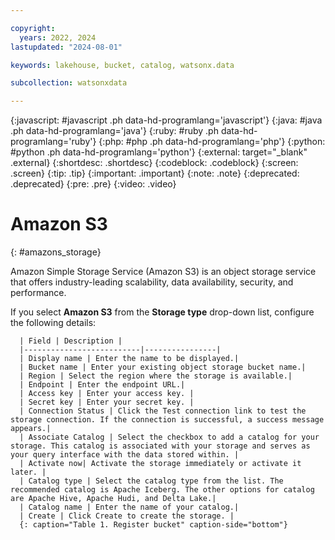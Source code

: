 ```yaml
---

copyright:
  years: 2022, 2024
lastupdated: "2024-08-01"

keywords: lakehouse, bucket, catalog, watsonx.data

subcollection: watsonxdata

---
```


{:javascript: #javascript .ph data-hd-programlang='javascript'}
{:java: #java .ph data-hd-programlang='java'}
{:ruby: #ruby .ph data-hd-programlang='ruby'}
{:php: #php .ph data-hd-programlang='php'}
{:python: #python .ph data-hd-programlang='python'}
{:external: target="_blank" .external}
{:shortdesc: .shortdesc}
{:codeblock: .codeblock}
{:screen: .screen}
{:tip: .tip}
{:important: .important}
{:note: .note}
{:deprecated: .deprecated}
{:pre: .pre}
{:video: .video}

# Amazon S3
{: #amazons_storage}

Amazon Simple Storage Service (Amazon S3) is an object storage service that offers industry-leading scalability, data availability, security, and performance.

If you select **Amazon S3** from the **Storage type** drop-down list, configure the following details:

      | Field | Description |
      |--------------------------|----------------|
      | Display name | Enter the name to be displayed.|
      | Bucket name | Enter your existing object storage bucket name.|
      | Region | Select the region where the storage is available.|
      | Endpoint | Enter the endpoint URL.|
      | Access key | Enter your access key. |
      | Secret key | Enter your secret key. |
      | Connection Status | Click the Test connection link to test the storage connection. If the connection is successful, a success message appears.|
      | Associate Catalog | Select the checkbox to add a catalog for your storage. This catalog is associated with your storage and serves as your query interface with the data stored within. |
      | Activate now| Activate the storage immediately or activate it later. |
      | Catalog type | Select the catalog type from the list. The recommended catalog is Apache Iceberg. The other options for catalog are Apache Hive, Apache Hudi, and Delta Lake.|
      | Catalog name | Enter the name of your catalog.|
      | Create | Click Create to create the storage. |
      {: caption="Table 1. Register bucket" caption-side="bottom"}
